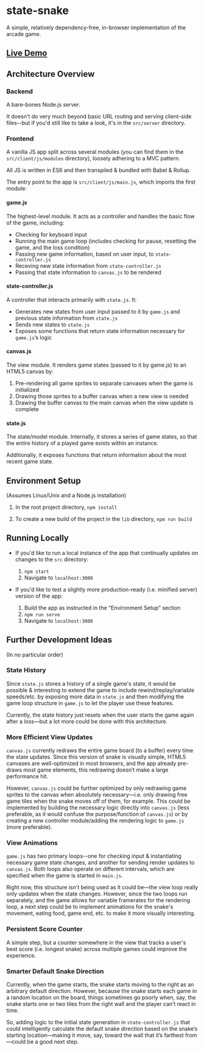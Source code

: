 # state-snake

A simple, relatively dependency-free, in-browser implementation of the arcade game.

## [Live Demo](http://state-snake.herokuapp.com)

## Architecture Overview

### Backend

A bare-bones Node.js server.

It doesn't do very much beyond basic URL routing and serving client-side files--but if you'd still like to take a look, it's in the `src/server` directory. 

### Frontend

A vanilla JS app split across several modules (you can find them in the `src/client/js/modules` directory), loosely adhering to a MVC pattern.

All JS is written in ES6 and then transpiled & bundled with Babel & Rollup.

The entry point to the app is `src/client/js/main.js`, which imports the first module:

#### game.js

The highest-level module. It acts as a controller and handles the basic flow of the game, including:
- Checking for keyboard input
- Running the main game loop (includes checking for pause, resetting the game, and the loss condition)
- Passing new game information, based on user input, to `state-controller.js` 
- Receving new state information from `state-controller.js` 
- Passing that state information to `canvas.js` to be rendered

#### state-controller.js

A controller that interacts primarily with `state.js`. It:
- Generates new states from user input passed to it by `game.js` and previous state information from `state.js`
- Sends new states to `state.js`
- Exposes some functions that return state information necessary for `game.js`’s logic

#### canvas.js

The view module. It renders game states (passed to it by game.js) to an HTML5 canvas by:
1. Pre-rendering all game sprites to separate canvases when the game is initialized
2. Drawing those sprites to a buffer canvas when a new view is needed
3. Drawing the buffer canvas to the main canvas when the view update is complete

#### state.js

The state/model module. Internally, it stores a series of game states, so that the entire history of a played game exists within an instance.

Additionally, it exposes functions that return information about the most recent game state.

## Environment Setup

(Assumes Linux/Unix and a Node.js installation)

1. In the root project directory, `npm install`

2. To create a new build of the project in the `lib` directory, `npm run build`

## Running Locally

- If you'd like to run a local instance of the app that continually updates on changes to the `src` directory: 
	1. `npm start`
	2. Navigate to `localhost:3000`

- If you'd like to test a slightly more production-ready (i.e. minified server) version of the app:
	1. Build the app as instructed in the “Environment Setup” section
	2. `npm run serve`
	3. Navigate to `localhost:3000`

## Further Development Ideas 

(In no particular order)

### State History 
Since `state.js` stores a history of a single game's state, it would be possible & interesting to extend the game to include rewind/replay/variable speeds/etc. by exposing more data in `state.js` and then modifying the game loop structure in `game.js` to let the player use these features.

Currently, the state history just resets when the user starts the game again after a loss—but a lot more could be done with this architecture.

### More Efficient View Updates
`canvas.js` currently redraws the entire game board (to a buffer) every time the state updates. Since this version of snake is visually simple, HTML5 canvases are well-optimized in most browsers, and the app already pre-draws most game elements, this redrawing doesn’t make a large performance hit.

However, `canvas.js` could be further optimized by only redrawing game sprites to the canvas when absolutely necessary—i.e. only drawing free game tiles when the snake moves off of them, for example. This could be implemented by building the necessary logic directly into `canvas.js` (less preferable, as it would confuse the purpose/function of `canvas.js`) or by creating a new controller module/adding the rendering logic to `game.js` (more preferable).

### View Animations
`game.js` has two primary loops--one for checking input & instantiating necessary game state changes, and another for sending render updates to `canvas.js`. Both loops also operate on different intervals, which are specified when the game is started in `main.js`.

Right now, this structure isn't being used as it could be—the view loop really only updates when the state changes. However, since the two loops run separately, and the game allows for variable framerates for the rendering loop, a next step could be to implement animations for the snake's movement, eating food, game end, etc. to make it more visually interesting.

### Persistent Score Counter
A simple step, but a counter somewhere in the view that tracks a user's best score (i.e. longest snake) across multiple games could improve the experience.

### Smarter Default Snake Direction
Currently, when the game starts, the snake starts moving to the right as an arbitrary default direction. However, because the snake starts each game in a random location on the board, things sometimes go poorly when, say, the snake starts one or two tiles from the right wall and the player can’t react in time.

So, adding logic to the initial state generation in `state-controller.js` that could intelligently calculate the default snake direction based on the snake’s starting location—making it move, say, toward the wall that it’s farthest from—could be a good next step.
